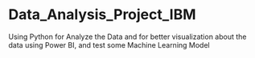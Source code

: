 # Data_Analysis_Project_IBM
Using Python for Analyze the Data and for better visualization about the data using Power BI, and test some Machine Learning Model
